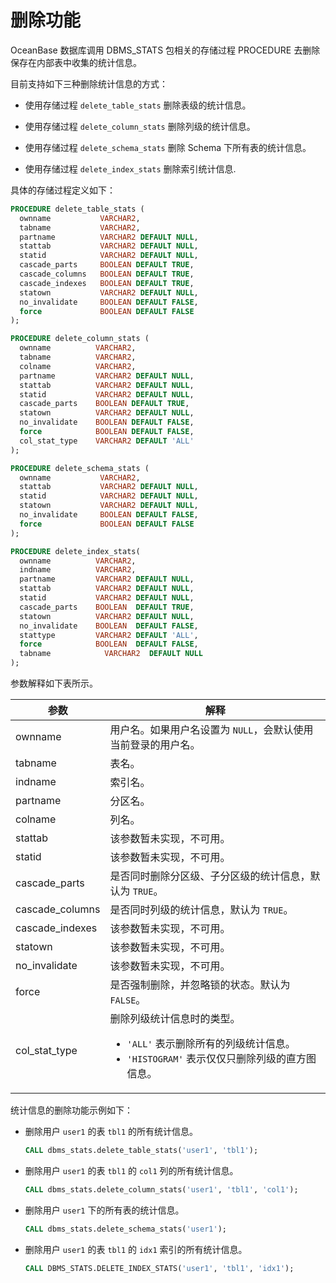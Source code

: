 # 删除功能

OceanBase 数据库调用 DBMS_STATS 包相关的存储过程 PROCEDURE 去删除保存在内部表中收集的统计信息。

目前支持如下三种删除统计信息的方式：

* 使用存储过程 `delete_table_stats` 删除表级的统计信息。

* 使用存储过程 `delete_column_stats` 删除列级的统计信息。

* 使用存储过程 `delete_schema_stats` 删除 Schema 下所有表的统计信息。

* 使用存储过程 `delete_index_stats` 删除索引统计信息.
  
具体的存储过程定义如下：

```sql
PROCEDURE delete_table_stats (
  ownname           VARCHAR2,
  tabname           VARCHAR2,
  partname          VARCHAR2 DEFAULT NULL,
  stattab           VARCHAR2 DEFAULT NULL,
  statid            VARCHAR2 DEFAULT NULL,
  cascade_parts     BOOLEAN DEFAULT TRUE,
  cascade_columns   BOOLEAN DEFAULT TRUE,
  cascade_indexes   BOOLEAN DEFAULT TRUE,
  statown           VARCHAR2 DEFAULT NULL,
  no_invalidate     BOOLEAN DEFAULT FALSE,
  force             BOOLEAN DEFAULT FALSE
);

PROCEDURE delete_column_stats (
  ownname          VARCHAR2,
  tabname          VARCHAR2,
  colname          VARCHAR2,
  partname         VARCHAR2 DEFAULT NULL,
  stattab          VARCHAR2 DEFAULT NULL,
  statid           VARCHAR2 DEFAULT NULL,
  cascade_parts    BOOLEAN DEFAULT TRUE,
  statown          VARCHAR2 DEFAULT NULL,
  no_invalidate    BOOLEAN DEFAULT FALSE,
  force            BOOLEAN DEFAULT FALSE,
  col_stat_type    VARCHAR2 DEFAULT 'ALL'
);

PROCEDURE delete_schema_stats (
  ownname           VARCHAR2,
  stattab           VARCHAR2 DEFAULT NULL,
  statid            VARCHAR2 DEFAULT NULL,
  statown           VARCHAR2 DEFAULT NULL,
  no_invalidate     BOOLEAN DEFAULT FALSE,
  force             BOOLEAN DEFAULT FALSE
);

PROCEDURE delete_index_stats(
  ownname          VARCHAR2,
  indname          VARCHAR2,
  partname         VARCHAR2 DEFAULT NULL,
  stattab          VARCHAR2 DEFAULT NULL,
  statid           VARCHAR2 DEFAULT NULL,
  cascade_parts    BOOLEAN  DEFAULT TRUE,
  statown          VARCHAR2 DEFAULT NULL,
  no_invalidate    BOOLEAN  DEFAULT FALSE,
  stattype         VARCHAR2 DEFAULT 'ALL',
  force            BOOLEAN  DEFAULT FALSE,
  tabname            VARCHAR2  DEFAULT NULL
);
```

参数解释如下表所示。

|       参数        |                                                                                       解释                                                                                        |
|-----------------|---------------------------------------------------------------------------------------------------------------------------------------------------------------------------------|
| ownname         | 用户名。如果用户名设置为 `NULL`，会默认使用当前登录的用户名。                                                                                                                                              |
| tabname         | 表名。                                                                                                                                                                             |
| indname         | 索引名。                                                                                                                                                                             |
| partname        | 分区名。                                                                                                                                                                            |
| colname         | 列名。                                                                                                                                                                             |
| stattab         | 该参数暂未实现，不可用。                                                                                                                                                                    |
| statid          | 该参数暂未实现，不可用。                                                                                                                                                                    |
| cascade_parts   | 是否同时删除分区级、子分区级的统计信息，默认为 `TRUE`。                                                                                                                                                 |
| cascade_columns | 是否同时列级的统计信息，默认为 `TRUE`。                                                                                                                                                         |
| cascade_indexes | 该参数暂未实现，不可用。                                                                                                                                                                    |
| statown         | 该参数暂未实现，不可用。                                                                                                                                                                    |
| no_invalidate   | 该参数暂未实现，不可用。                                                                                                                                                                    |
| force           | 是否强制删除，并忽略锁的状态。默认为 `FALSE`。                                                                                                                                                     |
| col_stat_type   | 删除列级统计信息时的类型。 <ul><li> `'ALL'` 表示删除所有的列级统计信息。</li>   <li> `'HISTOGRAM'` 表示仅仅只删除列级的直方图信息。</li>  </ul>  |

统计信息的删除功能示例如下：

* 删除用户 `user1` 的表 `tbl1` 的所有统计信息。

  ```sql
  CALL dbms_stats.delete_table_stats('user1', 'tbl1');
  ```

* 删除用户 `user1` 的表 `tbl1` 的 `col1` 列的所有统计信息。

  ```sql
  CALL dbms_stats.delete_column_stats('user1', 'tbl1', 'col1');
  ```

* 删除用户 `user1` 下的所有表的统计信息。

  ```sql
  CALL dbms_stats.delete_schema_stats('user1');
  ```

* 删除用户 `user1` 的表 `tbl1` 的 `idx1` 索引的所有统计信息。

  ```sql
  CALL DBMS_STATS.DELETE_INDEX_STATS('user1', 'tbl1', 'idx1');
  ```
